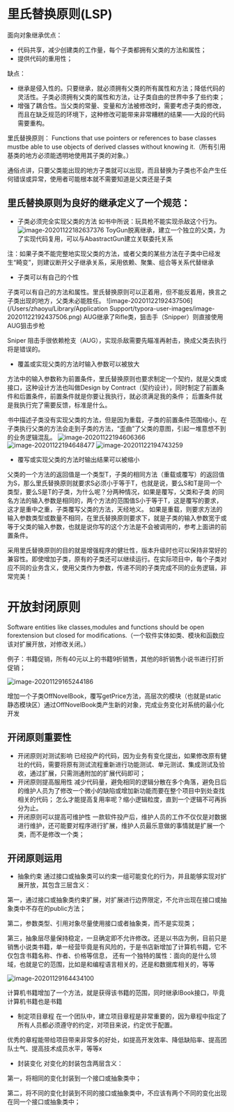 # 里氏替换原则(LSP)
面向对象继承优点：
- 代码共享，减少创建类的工作量，每个子类都拥有父类的方法和属性；
- 提供代码的重用性；

缺点：
- 继承是侵入性的。只要继承，就必须拥有父类的所有属性和方法；降低代码的灵活性。子类必须拥有父类的属性和方法，让子类自由的世界中多了些约束；
- 增强了耦合性。当父类的常量、变量和方法被修改时，需要考虑子类的修改，而且在缺乏规范的环境下，这种修改可能带来非常糟糕的结果——大段的代码需要重构。

里氏替换原则：
Functions that use pointers or references to base classes mustbe able to use objects of derived classes without knowing it.（所有引用基类的地方必须能透明地使用其子类的对象。）

通俗点讲，只要父类能出现的地方子类就可以出现，而且替换为子类也不会产生任何错误或异常，使用者可能根本就不需要知道是父类还是子类

## 里氏替换原则为良好的继承定义了一个规范：
- 子类必须完全实现父类的方法
如书中所说：玩具枪不能实现杀敌这个行为。
![image-20201122182637376](https://raw.githubusercontent.com/WalkingSun/WindBlog/gh-pages/images/img/image-20201122182637376.png)
ToyGun脱离继承，建立一个独立的父类，为了实现代码复用，可以与AbastractGun建立关联委托关系

注：如果子类不能完整地实现父类的方法，或者父类的某些方法在子类中已经发生“畸变”，则建议断开父子继承关系，采用依赖、聚集、组合等关系代替继承

- 子类可以有自己的个性

子类可以有自己的方法和属性。里氏替换原则可以正着用，但不能反着用，换言之子类出现的地方，父类未必能胜任。
![image-20201122192437506](/Users/zhaoyu/Library/Application Support/typora-user-images/image-20201122192437506.png)
AUG继承了Rifle类，狙击手（Snipper）则直接使用AUG狙击步枪

Sniper 阻击手很依赖枪支（AUG），实现杀敌需要先瞄准再射击，换成父类去执行将是错误的。

- 覆盖或实现父类的方法时输入参数可以被放大

方法中的输入参数称为前置条件，里氏替换原则也要求制定一个契约，就是父类或接口，这种设计方法也叫做Design by Contract（契约设计），同时制定了前置条件和后置条件，前置条件就是你要让我执行，就必须满足我的条件；
后置条件就是我执行完了需要反馈，标准是什么。

书中描述子类没有实现父类的方法，但是因为重载，子类的前置条件范围缩小，在子类执行父类的方法会走到子类的方法，“歪曲”了父类的意图，引起一堆意想不到的业务逻辑混乱。
![image-20201122194606366](https://raw.githubusercontent.com/WalkingSun/WindBlog/gh-pages/images/img/image-20201122194606366.png)
![image-20201122194648477](https://raw.githubusercontent.com/WalkingSun/WindBlog/gh-pages/images/img/image-20201122194648477.png)
![image-20201122194743259](https://raw.githubusercontent.com/WalkingSun/WindBlog/gh-pages/images/img/image-20201122194743259.png)

- 覆写或实现父类的方法时输出结果可以被缩小

父类的一个方法的返回值是一个类型T，子类的相同方法（重载或覆写）的返回值为S，那么里氏替换原则就要求S必须小于等于T，也就是说，要么S和T是同一个类型，要么S是T的子类，为什么呢？分两种情况，如果是覆写，父类和子类
的同名方法的输入参数是相同的，两个方法的范围值S小于等于T，这是覆写的要求，这才是重中之重，子类覆写父类的方法，天经地义。
如果是重载，则要求方法的输入参数类型或数量不相同，在里氏替换原则要求下，就是子类的输入参数宽于或等于父类的输入参数，也就是说你写的这个方法是不会被调用的，参考上面讲的前置条件。

采用里氏替换原则的目的就是增强程序的健壮性，版本升级时也可以保持非常好的兼容性。即使增加子类，原有的子类还可以继续运行。在实际项目中，每个子类对应不同的业务含义，使用父类作为参数，传递不同的子类完成不同的业务逻辑，非常完美！

# 开放封闭原则
Software entities like classes,modules and functions should be open forextension but closed for modifications.（一个软件实体如类、模块和函数应该对扩展开放，对修改关闭。）

例子：书籍促销，所有40元以上的书籍9折销售，其他的8折销售小说书进行打折促销；

![image-20201129165244186](https://raw.githubusercontent.com/WalkingSun/WindBlog/gh-pages/images/ws2/image-20201129165244186.png)

增加一个子类OffNovelBook，覆写getPrice方法，高层次的模块（也就是static静态模块区）通过OffNovelBook类产生新的对象，完成业务变化对系统的最小化开发

## 开闭原则重要性
- 开闭原则对测试影响
已经投产的代码，因为业务有变化提出，如果修改原有健壮的代码，需要将原有测试流程重新进行功能测试、单元测试、集成测试及验收，通过扩展，只需测通附加的扩展代码即可；
- 开闭原则提高服用性
减少代码量，避免相同的逻辑分散在多个角落，避免日后的维护人员为了修改一个微小的缺陷或增加新功能而要在整个项目中到处查找相关的代码；
怎么才能提高复用率呢？缩小逻辑粒度，直到一个逻辑不可再拆分为止。
- 开闭原则可以提高可维护性
一款软件投产后，维护人员的工作不仅仅是对数据进行维护，还可能要对程序进行扩展，维护人员最乐意做的事情就是扩展一个类，而不是修改一个类；

## 开闭原则运用
- 抽象约束
通过接口或抽象类可以约束一组可能变化的行为，并且能够实现对扩展开放，其包含三层含义：

第一，通过接口或抽象类约束扩展，对扩展进行边界限定，不允许出现在接口或抽象类中不存在的public方法；

第二，参数类型、引用对象尽量使用接口或者抽象类，而不是实现类；

第三，抽象层尽量保持稳定，一旦确定即不允许修改。还是以书店为例，目前只是销售小说类书籍，单一经营毕竟是有风险的，于是书店新增加了计算机书籍，它不仅包含书籍名称、作者、价格等信息，
还有一个独特的属性：面向的是什么领域，也就是它的范围，比如是和编程语言相关的，还是和数据库相关的，等等

![image-20201129164434100](https://raw.githubusercontent.com/WalkingSun/WindBlog/gh-pages/images/ws2/image-20201129164434100.png)

计算机书籍增加了一个方法，就是获得该书籍的范围，同时继承IBook接口，毕竟计算机书籍也是书籍

- 制定项目章程
在一个团队中，建立项目章程是非常重要的，因为章程中指定了所有人员都必须遵守的约定，对项目来说，约定优于配置。

优秀的章程能带给项目带来非常多的好处，如提高开发效率、降低缺陷率、提高团队士气、提高技术成员水平，等等x

- 封装变化
对变化的封装包含两层含义：

第一，将相同的变化封装到一个接口或抽象类中；

第二，将不同的变化封装到不同的接口或抽象类中，不应该有两个不同的变化出现在同一个接口或抽象类中；

